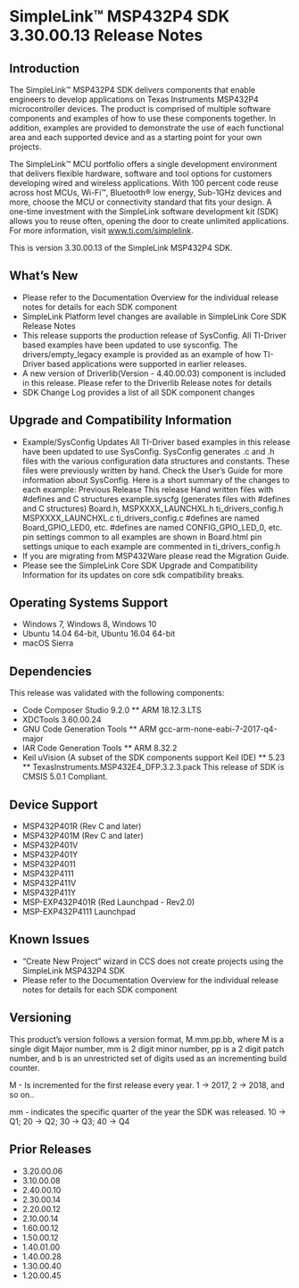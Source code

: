 # SimpleLink™ MSP432P4 SDK 3.30.00.13 Release Notes

## Introduction
The SimpleLink™ MSP432P4 SDK delivers components that enable engineers to develop applications on Texas Instruments MSP432P4 microcontroller devices. The product is comprised of multiple software components and examples of how to use these components together. In addition, examples are provided to demonstrate the use of each functional area and each supported device and as a starting point for your own projects.

The SimpleLink™ MCU portfolio offers a single development environment that delivers flexible hardware, software and tool options for customers developing wired and wireless applications. With 100 percent code reuse across host MCUs, Wi-Fi™, Bluetooth® low energy, Sub-1GHz devices and more, choose the MCU or connectivity standard that fits your design. A one-time investment with the SimpleLink software development kit (SDK) allows you to reuse often, opening the door to create unlimited applications. For more information, visit www.ti.com/simplelink.

This is version 3.30.00.13 of the SimpleLink MSP432P4 SDK.

## What’s New
* Please refer to the Documentation Overview for the individual release notes for details for each SDK component
* SimpleLink Platform level changes are available in SimpleLink Core SDK Release Notes
* This release supports the production release of SysConfig. All TI-Driver based examples have been updated to use sysconfig. The drivers/empty_legacy example is provided as an example of how TI-Driver based applications were supported in earlier releases.
* A new version of Driverlib(Version - 4.40.00.03) component is included in this release. Please refer to the Driverlib Release notes for details
* SDK Change Log provides a list of all SDK component changes


## Upgrade and Compatibility Information
* Example/SysConfig Updates All TI-Driver based examples in this release have been updated to use SysConfig. SysConfig generates .c and .h files with the various configuration data structures and constants. These files were previously written by hand. Check the User’s Guide for more information about SysConfig. Here is a short summary of the changes to each example:
Previous Release	This release
Hand written files with #defines and C structures	example.syscfg (generates files with #defines and C structures)
Board.h, MSPXXXX_LAUNCHXL.h	ti_drivers_config.h
MSPXXXX_LAUNCHXL.c	ti_drivers_config.c
#defines are named Board_GPIO_LED0, etc.	#defines are named CONFIG_GPIO_LED_0, etc.
pin settings common to all examples are shown in Board.html	pin settings unique to each example are commented in ti_drivers_config.h
* If you are migrating from MSP432Ware please read the Migration Guide.
* Please see the SimpleLink Core SDK Upgrade and Compatibility Information for its updates on core sdk compatibility breaks.
## Operating Systems Support
* Windows 7, Windows 8, Windows 10
* Ubuntu 14.04 64-bit, Ubuntu 16.04 64-bit
* macOS Sierra

## Dependencies
This release was validated with the following components:

* Code Composer Studio 9.2.0
** ARM 18.12.3.LTS
* XDCTools 3.60.00.24
* GNU Code Generation Tools
** ARM gcc-arm-none-eabi-7-2017-q4-major
* IAR Code Generation Tools
** ARM 8.32.2
* Keil uVision (A subset of the SDK components support Keil IDE)
** 5.23
** TexasInstruments.MSP432E4_DFP.3.2.3.pack
This release of SDK is CMSIS 5.0.1 Compliant.

## Device Support
* MSP432P401R (Rev C and later)
* MSP432P401M (Rev C and later)
* MSP432P401V
* MSP432P401Y
* MSP432P4011
* MSP432P4111
* MSP432P411V
* MSP432P411Y
* MSP-EXP432P401R (Red Launchpad - Rev2.0)
* MSP-EXP432P4111 Launchpad

## Known Issues
* “Create New Project” wizard in CCS does not create projects using the SimpleLink MSP432P4 SDK
* Please refer to the Documentation Overview for the individual release notes for details for each SDK component

## Versioning
This product’s version follows a version format, M.mm.pp.bb, where M is a single digit Major number, mm is 2 digit minor number, pp is a 2 digit patch number, and b is an unrestricted set of digits used as an incrementing build counter.

M - Is incremented for the first release every year. 1 -> 2017, 2 -> 2018, and so on..

mm - indicates the specific quarter of the year the SDK was released. 10 -> Q1; 20 -> Q2; 30 -> Q3; 40 -> Q4

## Prior Releases
* 3.20.00.06
* 3.10.00.08
* 2.40.00.10
* 2.30.00.14
* 2.20.00.12
* 2.10.00.14
* 1.60.00.12
* 1.50.00.12
* 1.40.01.00
* 1.40.00.28
* 1.30.00.40
* 1.20.00.45